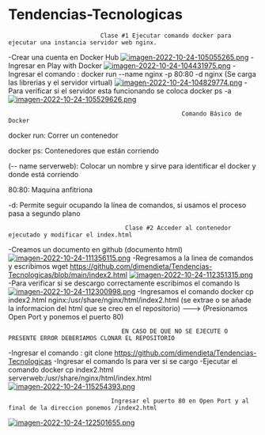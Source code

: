 # Tendencias-Tecnologicas
                              Clase #1 Ejecutar comando docker para ejecutar una instancia servidor web nginx.
-Crear una cuenta en Docker Hub
[![imagen-2022-10-24-105055265.png](https://i.postimg.cc/BQh0x72q/imagen-2022-10-24-105055265.png)](https://postimg.cc/zVR6NjdM)
-Ingresar en Play with Docker
[![imagen-2022-10-24-104431975.png](https://i.postimg.cc/gcB3Xmr4/imagen-2022-10-24-104431975.png)](https://postimg.cc/z3Ky4mCR)
-Ingresar el comando : docker run --name nginx -p 80:80 -d nginx 
(Se carga las librerias y el servidor virtual)
[![imagen-2022-10-24-104829774.png](https://i.postimg.cc/x8SGCP6H/imagen-2022-10-24-104829774.png)](https://postimg.cc/62Y4bCJ5)
-Para verificar si el servidor esta funcionando se coloca docker ps -a
[![imagen-2022-10-24-105529626.png](https://i.postimg.cc/YS0zy3nf/imagen-2022-10-24-105529626.png)](https://postimg.cc/67sZ8dNy)

                                                     Comando Básico de Docker 

docker run: Correr un contenedor

docker ps: Contenedores que están corriendo

(-- name serverweb): Colocar un nombre y sirve para identificar el docker y donde está corriendo

80:80: Maquina anfitriona

-d: Permite seguir ocupando la línea de comandos, si usamos el proceso pasa a segundo plano

                                     Clase #2 Acceder al contenedor ejecutado y modificar el index.html
-Creamos un documento en github (documento html)
[![imagen-2022-10-24-111356115.png](https://i.postimg.cc/zDkQHdg0/imagen-2022-10-24-111356115.png)](https://postimg.cc/bdsgK9Lt)
-Regresamos a la linea de comandos y escribimos wget https://github.com/dimendieta/Tendencias-Tecnologicas/blob/main/index2.html
[![imagen-2022-10-24-112351315.png](https://i.postimg.cc/ydTXrbhd/imagen-2022-10-24-112351315.png)](https://postimg.cc/G8Hy4z5w)
-Para verificar si se descargo correctamente escribimos el comando ls
[![imagen-2022-10-24-112300998.png](https://i.postimg.cc/T1V8SG7b/imagen-2022-10-24-112300998.png)](https://postimg.cc/Pv5FvGkf)
-Ingresamos el comando docker cp index2.html nginx:/usr/share/nginx/html/index2.html (se extrae o se añade la informacion del html que se creo en el repositorio) ---> (Presionamos Open Port y ponemos el puerto 80)

                                    EN CASO DE QUE NO SE EJECUTE O PRESENTE ERROR DEBERIAMOS CLONAR EL REPOSITORIO
-Ingresar el comando : git clone https://github.com/dimendieta/Tendencias-Tecnologicas
-Ingresar el comando ls para ver si se cargo
-Ejecutar el comando docker cp index2.html serverweb:/usr/share/nginx/html/index.html
[![imagen-2022-10-24-115254393.png](https://i.postimg.cc/bJ4Q7KCH/imagen-2022-10-24-115254393.png)](https://postimg.cc/FdgdcnQ7)
                                   
                                 Ingresar el puerto 80 en Open Port y al final de la direccion ponemos /index2.html 
[![imagen-2022-10-24-122501655.png](https://i.postimg.cc/SxtGhTKs/imagen-2022-10-24-122501655.png)](https://postimg.cc/yDcRhTc4)
                                   



